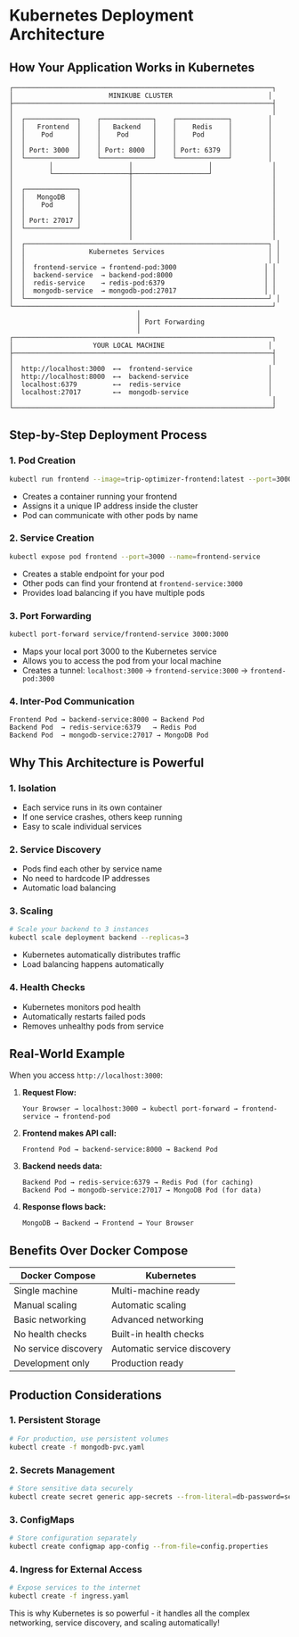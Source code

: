 # Kubernetes Deployment Architecture

## How Your Application Works in Kubernetes

```
┌─────────────────────────────────────────────────────────────────┐
│                        MINIKUBE CLUSTER                        │
├─────────────────────────────────────────────────────────────────┤
│                                                                 │
│  ┌─────────────┐    ┌─────────────┐    ┌─────────────┐         │
│  │   Frontend  │    │   Backend   │    │    Redis    │         │
│  │    Pod      │    │    Pod      │    │    Pod      │         │
│  │             │    │             │    │             │         │
│  │ Port: 3000  │    │ Port: 8000  │    │ Port: 6379  │         │
│  └─────────────┘    └─────────────┘    └─────────────┘         │
│         │                   │                   │               │
│         └───────────────────┼───────────────────┘               │
│                             │                                   │
│  ┌─────────────┐            │                                   │
│  │   MongoDB   │            │                                   │
│  │    Pod      │            │                                   │
│  │             │            │                                   │
│  │ Port: 27017 │            │                                   │
│  └─────────────┘            │                                   │
│                             │                                   │
│  ┌─────────────────────────────────────────────────────────────┐ │
│  │                Kubernetes Services                          │ │
│  │                                                             │ │
│  │  frontend-service → frontend-pod:3000                      │ │
│  │  backend-service  → backend-pod:8000                       │ │
│  │  redis-service    → redis-pod:6379                         │ │
│  │  mongodb-service  → mongodb-pod:27017                      │ │
│  └─────────────────────────────────────────────────────────────┘ │
└─────────────────────────────────────────────────────────────────┘
                                │
                                │ Port Forwarding
                                │
┌─────────────────────────────────────────────────────────────────┐
│                    YOUR LOCAL MACHINE                          │
├─────────────────────────────────────────────────────────────────┤
│                                                                 │
│  http://localhost:3000  ←→  frontend-service                   │
│  http://localhost:8000  ←→  backend-service                    │
│  localhost:6379         ←→  redis-service                      │
│  localhost:27017        ←→  mongodb-service                    │
│                                                                 │
└─────────────────────────────────────────────────────────────────┘
```

## Step-by-Step Deployment Process

### 1. **Pod Creation**
```bash
kubectl run frontend --image=trip-optimizer-frontend:latest --port=3000
```
- Creates a container running your frontend
- Assigns it a unique IP address inside the cluster
- Pod can communicate with other pods by name

### 2. **Service Creation**
```bash
kubectl expose pod frontend --port=3000 --name=frontend-service
```
- Creates a stable endpoint for your pod
- Other pods can find your frontend at `frontend-service:3000`
- Provides load balancing if you have multiple pods

### 3. **Port Forwarding**
```bash
kubectl port-forward service/frontend-service 3000:3000
```
- Maps your local port 3000 to the Kubernetes service
- Allows you to access the pod from your local machine
- Creates a tunnel: `localhost:3000` → `frontend-service:3000` → `frontend-pod:3000`

### 4. **Inter-Pod Communication**
```
Frontend Pod → backend-service:8000 → Backend Pod
Backend Pod  → redis-service:6379   → Redis Pod
Backend Pod  → mongodb-service:27017 → MongoDB Pod
```

## Why This Architecture is Powerful

### **1. Isolation**
- Each service runs in its own container
- If one service crashes, others keep running
- Easy to scale individual services

### **2. Service Discovery**
- Pods find each other by service name
- No need to hardcode IP addresses
- Automatic load balancing

### **3. Scaling**
```bash
# Scale your backend to 3 instances
kubectl scale deployment backend --replicas=3
```
- Kubernetes automatically distributes traffic
- Load balancing happens automatically

### **4. Health Checks**
- Kubernetes monitors pod health
- Automatically restarts failed pods
- Removes unhealthy pods from service

## Real-World Example

When you access `http://localhost:3000`:

1. **Request Flow:**
   ```
   Your Browser → localhost:3000 → kubectl port-forward → frontend-service → frontend-pod
   ```

2. **Frontend makes API call:**
   ```
   Frontend Pod → backend-service:8000 → Backend Pod
   ```

3. **Backend needs data:**
   ```
   Backend Pod → redis-service:6379 → Redis Pod (for caching)
   Backend Pod → mongodb-service:27017 → MongoDB Pod (for data)
   ```

4. **Response flows back:**
   ```
   MongoDB → Backend → Frontend → Your Browser
   ```

## Benefits Over Docker Compose

| Docker Compose | Kubernetes |
|----------------|------------|
| Single machine | Multi-machine ready |
| Manual scaling | Automatic scaling |
| Basic networking | Advanced networking |
| No health checks | Built-in health checks |
| No service discovery | Automatic service discovery |
| Development only | Production ready |

## Production Considerations

### **1. Persistent Storage**
```bash
# For production, use persistent volumes
kubectl create -f mongodb-pvc.yaml
```

### **2. Secrets Management**
```bash
# Store sensitive data securely
kubectl create secret generic app-secrets --from-literal=db-password=secret
```

### **3. ConfigMaps**
```bash
# Store configuration separately
kubectl create configmap app-config --from-file=config.properties
```

### **4. Ingress for External Access**
```bash
# Expose services to the internet
kubectl create -f ingress.yaml
```

This is why Kubernetes is so powerful - it handles all the complex networking, service discovery, and scaling automatically!
